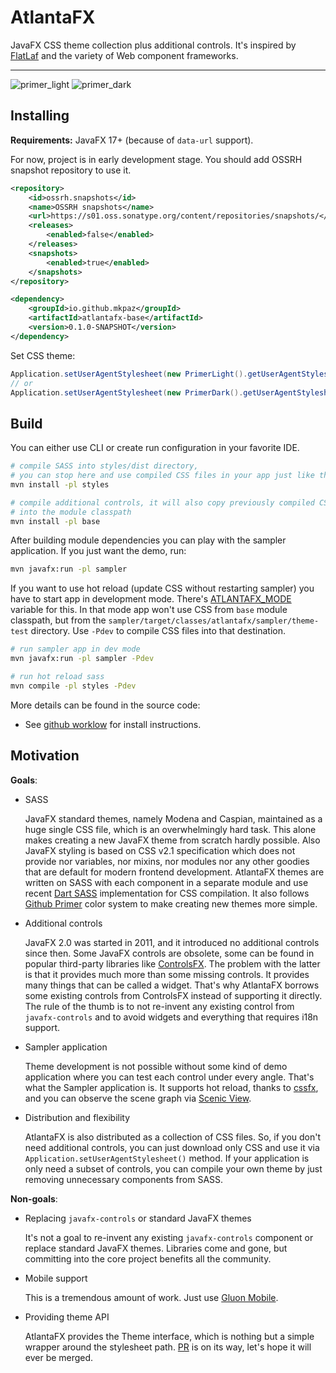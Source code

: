 # AtlantaFX

JavaFX CSS theme collection plus additional controls. It's inspired by [FlatLaf](https://github.com/JFormDesigner/FlatLaf) and the variety of Web component frameworks.

---

![primer_light](./.screenshots/primer_light.png)
![primer_dark](./.screenshots/primer_dark.png)

## Installing

**Requirements:** JavaFX 17+ (because of `data-url` support).

For now, project is in early development stage. You should add OSSRH snapshot repository to use it.

```xml
<repository>
    <id>ossrh.snapshots</id>
    <name>OSSRH snapshots</name>
    <url>https://s01.oss.sonatype.org/content/repositories/snapshots/</url>
    <releases>
        <enabled>false</enabled>
    </releases>
    <snapshots>
        <enabled>true</enabled>
    </snapshots>
</repository>

<dependency>
    <groupId>io.github.mkpaz</groupId>
    <artifactId>atlantafx-base</artifactId>
    <version>0.1.0-SNAPSHOT</version>
</dependency>
```

Set CSS theme:

```java
Application.setUserAgentStylesheet(new PrimerLight().getUserAgentStylesheet());
// or
Application.setUserAgentStylesheet(new PrimerDark().getUserAgentStylesheet());
```

## Build

You can either use CLI or create run configuration in your favorite IDE.

```sh
# compile SASS into styles/dist directory,
# you can stop here and use compiled CSS files in your app just like that
mvn install -pl styles

# compile additional controls, it will also copy previously compiled CSS files
# into the module classpath
mvn install -pl base
```

After building module dependencies you can play with the sampler application. If you just want the demo, run:

```sh
mvn javafx:run -pl sampler
```

If you want to use hot reload (update CSS without restarting sampler) you have to start app in development mode. There's [ATLANTAFX_MODE](https://github.com/mkpaz/atlantafx/blob/master/sampler/src/main/java/atlantafx/sampler/Launcher.java#L45) variable for this. In that mode app won't use CSS from `base` module classpath, but from the `sampler/target/classes/atlantafx/sampler/theme-test` directory. Use `-Pdev` to compile CSS files into that destination.

```sh
# run sampler app in dev mode
mvn javafx:run -pl sampler -Pdev

# run hot reload sass
mvn compile -pl styles -Pdev
```

More details can be found in the source code:

* See [github worklow](https://github.com/mkpaz/atlantafx/blob/master/.github/workflows/tagged-release.yml) for install instructions.

## Motivation

**Goals**:

- SASS

  JavaFX standard themes, namely Modena and Caspian, maintained as a huge single CSS file, which is an overwhelmingly hard task. This alone makes creating a new JavaFX theme from scratch hardly possible. Also JavaFX styling is based on CSS v2.1 specification which does not provide nor variables, nor mixins, nor modules nor any other goodies that are default for modern frontend development. AtlantaFX themes are written on SASS with each component in a separate module and use recent [Dart SASS](https://sass-lang.com/dart-sass) implementation for CSS compilation. It also follows [Github Primer](https://primer.style/design/foundations/color) color system to make creating new themes more simple.

- Additional controls

  JavaFX 2.0 was started in 2011, and it introduced no additional controls since then. Some JavaFX controls are obsolete, some can be found in popular third-party libraries like [ControlsFX](https://github.com/controlsfx/controlsfx). The problem with the latter is that it provides much more than some missing controls. It provides many things that can be called a widget. That's why AtlantaFX borrows some existing controls from ControlsFX instead of supporting it directly. The rule of the thumb is to not re-invent any existing control from `javafx-controls` and to avoid widgets and everything that requires i18n support.

- Sampler application

  Theme development is not possible without some kind of demo application where you can test each control under every angle. That's what the Sampler application is. It supports hot reload, thanks to [cssfx](https://github.com/McFoggy/cssfx), and you can observe the scene graph via [Scenic View](https://github.com/JonathanGiles/scenic-view).

- Distribution and flexibility

  AtlantaFX is also distributed as a collection of CSS files. So, if you don't need additional controls, you can just download only CSS and use it via `Application.setUserAgentStylesheet()` method. If your application is only need a subset of controls, you can compile your own theme by just removing unnecessary components from SASS.

**Non-goals**:

- Replacing `javafx-controls` or standard JavaFX themes

  It's not a goal to re-invent any existing `javafx-controls` component or replace standard JavaFX themes. Libraries come and gone, but committing into the core project benefits all the community.

- Mobile support

  This is a tremendous amount of work. Just use [Gluon Mobile](https://gluonhq.com/products/mobile/).

- Providing theme API

  AtlantaFX provides the Theme interface, which is nothing but a simple wrapper around the stylesheet path. [PR](https://github.com/openjdk/jfx/pull/511) is on its way, let's hope it will ever be merged.
